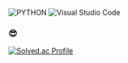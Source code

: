 ![PYTHON](https://img.shields.io/badge/Python-3776AB.svg?&style=for-the-badge&logo=Python&logoColor=white)
![Visual Studio Code](https://img.shields.io/badge/Visual%20Studio%20Code-007ACC.svg?&style=for-the-badge&logo=Visual%20Studio%20Code&logoColor=white)
### 😎


[![Solved.ac Profile](http://mazassumnida.wtf/api/v2/generate_badge?boj=simnple)](https://solved.ac/simnple/)
